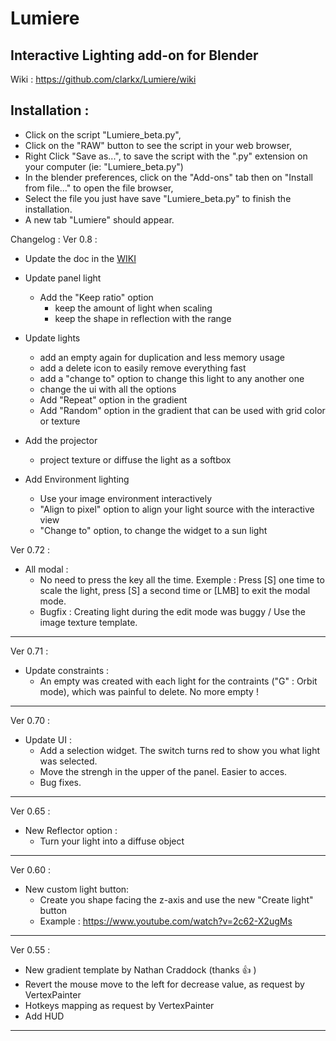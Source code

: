 # Lumiere

## Interactive Lighting add-on for Blender 
Wiki : https://github.com/clarkx/Lumiere/wiki

## Installation :
- Click on the script "Lumiere_beta.py",
- Click on the "RAW" button to see the script in your web browser,
- Right Click "Save as...", to save the script with the ".py" extension on your computer (ie: "Lumiere_beta.py")
- In the blender preferences, click on the "Add-ons" tab then on "Install from file..." to open the file browser,
- Select the file you just have save "Lumiere_beta.py" to finish the installation.
- A new tab "Lumiere" should appear.


Changelog :
Ver 0.8 :
- Update the doc in the [WIKI](https://github.com/clarkx/Lumiere/wiki#lumiere)
- Update panel light 
  - Add the "Keep ratio" option 
    - keep the amount of light when scaling
    - keep the shape in reflection with the range
- Update lights 
  - add an empty again for duplication and less memory usage
  - add a delete icon to easily remove everything fast
  - add a "change to" option to change this light to any another one
  - change the ui with all the options
  - Add "Repeat" option in the gradient
  - Add "Random" option in the gradient that can be used with grid color or texture
  
- Add the projector
  - project texture or diffuse the light as a softbox
- Add Environment lighting
  - Use your image environment interactively
  - "Align to pixel" option to align your light source with the interactive view
  - "Change to" option, to change the widget to a sun light

Ver 0.72 :
- All modal :
  - No need to press the key all the time. Exemple : Press [S] one time to scale the light, press [S] a second time or [LMB] to exit the modal mode.
  - Bugfix : Creating light during the edit mode was buggy / Use the image texture template.

****
Ver 0.71 :
- Update constraints :
  - An empty was created with each light for the contraints ("G" : Orbit mode), which was painful to delete. No more empty !

****
Ver 0.70 :
- Update UI :
  - Add a selection widget. The switch turns red to show you what light was selected.
  - Move the strengh in the upper of the panel. Easier to acces.
  - Bug fixes.

****
Ver 0.65 :
- New Reflector option : 
  - Turn your light into a diffuse object
 
****
Ver 0.60 :
- New custom light button:
  - Create you shape facing the z-axis and use the new "Create light" button
  - Example : https://www.youtube.com/watch?v=2c62-X2ugMs

****
Ver 0.55 :
- New gradient template by Nathan Craddock (thanks :+1: )
- Revert the mouse move to the left for decrease value, as request by VertexPainter
- Hotkeys mapping as request by VertexPainter
- Add HUD

****
